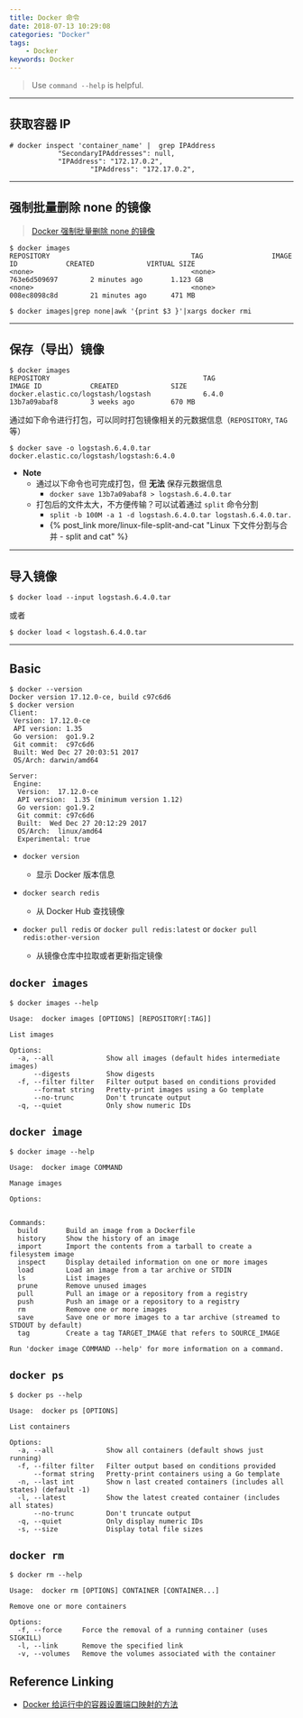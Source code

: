 ```yaml
---
title: Docker 命令
date: 2018-07-13 10:29:08
categories: "Docker"
tags:
    - Docker
keywords: Docker
---
```


> Use `command --help` is helpful.

<!-- more -->

---

## 获取容器 IP

```
# docker inspect 'container_name' |  grep IPAddress
            "SecondaryIPAddresses": null,
            "IPAddress": "172.17.0.2",
                    "IPAddress": "172.17.0.2",
```

---

## 强制批量删除 none 的镜像

> [Docker 强制批量删除 none 的镜像](https://blog.csdn.net/xl_lx/article/details/81565583)

```
$ docker images
REPOSITORY                                   TAG                 IMAGE ID            CREATED             VIRTUAL SIZE
<none>                                       <none>              763e6d509697        2 minutes ago       1.123 GB
<none>                                       <none>              008ec8098c8d        21 minutes ago      471 MB

$ docker images|grep none|awk '{print $3 }'|xargs docker rmi
```

---

## 保存（导出）镜像

```
$ docker images
REPOSITORY                                      TAG                 IMAGE ID            CREATED             SIZE
docker.elastic.co/logstash/logstash             6.4.0               13b7a09abaf8        3 weeks ago         670 MB
```

通过如下命令进行打包，可以同时打包镜像相关的元数据信息（`REPOSITORY`, `TAG` 等）

```
$ docker save -o logstash.6.4.0.tar docker.elastic.co/logstash/logstash:6.4.0
```

- **Note**
    - 通过以下命令也可完成打包，但 **无法** 保存元数据信息
        - `docker save 13b7a09abaf8 > logstash.6.4.0.tar`
    - 打包后的文件太大，不方便传输？可以试着通过 `split` 命令分割
        - `split -b 100M -a 1 -d logstash.6.4.0.tar logstash.6.4.0.tar.`
        - {% post_link more/linux-file-split-and-cat "Linux 下文件分割与合并 - split and cat" %}

---

## 导入镜像

```
$ docker load --input logstash.6.4.0.tar
```

或者

```
$ docker load < logstash.6.4.0.tar
```

---

## Basic

```
$ docker --version
Docker version 17.12.0-ce, build c97c6d6
$ docker version
Client:
 Version: 17.12.0-ce
 API version: 1.35
 Go version:  go1.9.2
 Git commit:  c97c6d6
 Built: Wed Dec 27 20:03:51 2017
 OS/Arch: darwin/amd64

Server:
 Engine:
  Version:  17.12.0-ce
  API version:  1.35 (minimum version 1.12)
  Go version: go1.9.2
  Git commit: c97c6d6
  Built:  Wed Dec 27 20:12:29 2017
  OS/Arch:  linux/amd64
  Experimental: true
```

- `docker version`
    - 显示 Docker 版本信息

- `docker search redis`
    - 从 Docker Hub 查找镜像

- `docker pull redis` or `docker pull redis:latest` or `docker pull redis:other-version`
    - 从镜像仓库中拉取或者更新指定镜像

## `docker images`

```
$ docker images --help

Usage:  docker images [OPTIONS] [REPOSITORY[:TAG]]

List images

Options:
  -a, --all             Show all images (default hides intermediate images)
      --digests         Show digests
  -f, --filter filter   Filter output based on conditions provided
      --format string   Pretty-print images using a Go template
      --no-trunc        Don't truncate output
  -q, --quiet           Only show numeric IDs
```

## `docker image`

```
$ docker image --help 

Usage:  docker image COMMAND

Manage images

Options:


Commands:
  build       Build an image from a Dockerfile
  history     Show the history of an image
  import      Import the contents from a tarball to create a filesystem image
  inspect     Display detailed information on one or more images
  load        Load an image from a tar archive or STDIN
  ls          List images
  prune       Remove unused images
  pull        Pull an image or a repository from a registry
  push        Push an image or a repository to a registry
  rm          Remove one or more images
  save        Save one or more images to a tar archive (streamed to STDOUT by default)
  tag         Create a tag TARGET_IMAGE that refers to SOURCE_IMAGE

Run 'docker image COMMAND --help' for more information on a command.
```

## `docker ps`

```
$ docker ps --help

Usage:  docker ps [OPTIONS]

List containers

Options:
  -a, --all             Show all containers (default shows just running)
  -f, --filter filter   Filter output based on conditions provided
      --format string   Pretty-print containers using a Go template
  -n, --last int        Show n last created containers (includes all states) (default -1)
  -l, --latest          Show the latest created container (includes all states)
      --no-trunc        Don't truncate output
  -q, --quiet           Only display numeric IDs
  -s, --size            Display total file sizes
```

## `docker rm`

```
$ docker rm --help

Usage:  docker rm [OPTIONS] CONTAINER [CONTAINER...]

Remove one or more containers

Options:
  -f, --force     Force the removal of a running container (uses SIGKILL)
  -l, --link      Remove the specified link
  -v, --volumes   Remove the volumes associated with the container
```

## Reference Linking

- [Docker 给运行中的容器设置端口映射的方法](https://www.centos.bz/2017/11/docker-给运行中的容器设置端口映射的方法/)


